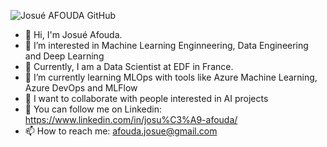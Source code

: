 ![Josué AFOUDA GitHub](https://user-images.githubusercontent.com/50743783/227040730-3c02ffa5-41b8-4cfe-81f8-d6984f8993fc.png)

- 👋 Hi, I'm Josué Afouda.
- 👀 I’m interested in Machine Learning Enginneering, Data Engineering and Deep Learning
- 🔭 Currently, I am a Data Scientist at EDF in France.
- 🌱 I’m currently learning MLOps with tools like Azure Machine Learning, Azure DevOps and MLFlow
- 👯 I want to collaborate with people interested in AI projects
- 💬 You can follow me on Linkedin: https://www.linkedin.com/in/josu%C3%A9-afouda/
- 📫 How to reach me: afouda.josue@gmail.com
